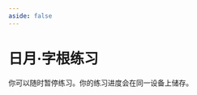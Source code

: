 ```yaml
---
aside: false
---
```

# 日月·字根练习

你可以随时暂停练习。你的练习进度会在同一设备上储存。

<script setup>
import Train from "@/train/ZigenTrain.vue"
</script>
<div class="zigen-font">
<Train name="sunmoon" zigenUrl="/zigen-ming.csv" :range="[0,]" mode='both' />
</div>

